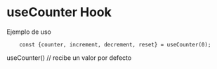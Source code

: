 # useCounter Hook

Ejemplo de uso
```
    const {counter, increment, decrement, reset} = useCounter(0);
```

useCounter() // recibe un valor por defecto